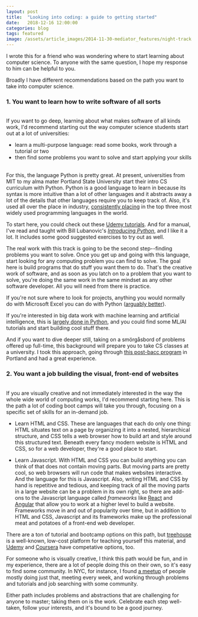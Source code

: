 ```yaml
---
layout: post
title:  "Looking into coding: a guide to getting started"
date:   2018-12-16 12:00:00
categories: blog
tags: featured
image: /assets/article_images/2014-11-30-mediator_features/night-track.JPG
---
```


I wrote this for a friend who was wondering where to start learning about computer science. To anyone with the same question, I hope my response to him can be helpful to you. 

Broadly I have different recommendations based on the path you want to take into computer science.

### 1. You want to learn how to write software of all sorts

<br>If you want to go deep, learning about what makes software of all kinds work, I'd recommend starting out the way computer science students start out at a lot of universities:
  * learn a multi-purpose language: read some books, work through a tutorial or two
  * then find some problems you want to solve and start applying your skills

<br>For this, the language Python is pretty great. At present, universities from MIT to my alma mater Portland State University start their intro CS curriculum with Python. Python is a good language to learn in because its syntax is more intuitive than a lot of other languages and it abstracts away a lot of the details that other languages require you to keep track of. Also, it's used all over the place in industry, [consistently placing](https://www.tiobe.com/tiobe-index/) in the top three most widely used programming languages in the world.

To start here, you could check out these [Udemy tutorials](https://www.udemy.com/topic/python/).
And for a manual, I've read and taught with Bill Lubanovic's [*Introducing Python*](http://shop.oreilly.com/product/0636920028659.do), and I like it a lot. It includes some good suggested exercises to try out as well.

The real work with this track is going to be the second step--finding problems you want to solve. Once you get up and going with this language, start looking for any computing problem you can find to solve. The goal here is build programs that do stuff you want them to do. That's the creative work of software, and as soon as you latch on to a problem that you want to solve, you're doing the same work in the same mindset as any other software developer. All you will need from there is practice.

If you're not sure where to look for projects, anything you would normally do with Microsoft Excel you can do with Python ([arguably better](https://www.reddit.com/r/datascience/comments/8ggvx4/why_python_over_excel/)). 

If you're interested in big data work with machine learning and artificial intelligence, this is [largely done in Python](https://medium.com/@UdacityINDIA/why-use-python-for-machine-learning-e4b0b4457a77), and you could find some ML/AI tutorials and start building cool stuff there. 

And if you want to dive deeper still, taking on a smörgåsbord of problems offered up full-time, this background will prepare you to take CS classes at a university. I took this approach, going through [this post-bacc program](https://www.pdx.edu/computer-science/new-beginnings-reboot-your-career) in Portland and had a great experience.

### 2. You want a job building the visual, front-end of websites

<br>If you are visually creative and not immediately interested in the way the whole wide world of computing works, I'd recommend starting here. This is the path a lot of coding boot camps will take you through, focusing on a specific set of skills for an in-demand job.

  * Learn HTML and CSS. These are languages that each do only one thing: HTML situates text on a page by organizing it into a nested, hierarchical structure, and CSS tells a web browser how to build art and style around this structured text. Beneath every fancy modern website is HTML and CSS, so for a web developer, they're a good place to start.

  * Learn Javascript. With HTML and CSS you can build anything you can think of that does not contain moving parts. But moving parts are pretty cool, so web browsers will run code that makes websites interactive. And the language for this is Javascript. Also, writing HTML and CSS by hand is repetitive and tedious, and keeping track of all the moving parts in a large website can be a problem in its own right, so there are add-ons to the Javascript language called *frameworks* like [React](https://reactjs.org/tutorial/tutorial.html) and [Angular](https://docs.angularjs.org/guide/introduction) that allow you to work at a higher level to build a website. Frameworks move in and out of popularity over time, but in addition to HTML and CSS, Javascript and its frameworks make up the professional meat and potatoes of a front-end web developer.

There are a ton of tutorial and bootcamp options on this path, but [treehouse](https://teamtreehouse.com/tracks/front-end-web-development) is a well-known, low-cost platform for teaching yourself this material, and [Udemy](https://www.udemy.com/programming-for-web-development-from-scratch/?utm_source=adwords-learn&utm_medium=udemyads) and [Coursera](https://www.coursera.org/courses?query=front%20end) have competative options, too.

For someone who is visually creative, I think this path would be fun, and in my experience, there are a lot of people doing this on their own, so it's easy to find some community. In NYC, for instance, I found [a meetup](https://www.meetup.com/hackerhours/) of people mostly doing just that, meeting every week, and working through problems and tutorials and job searching with some community.

Either path includes problems and abstractions that are challenging for anyone to master; taking them on is the work. Celebrate each step well-taken, follow your interests, and it's bound to be a good journey.
